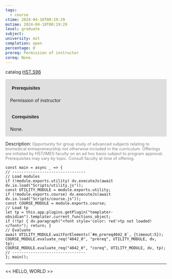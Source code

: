 ```yaml
---
tags:
  - course
ctime: 2024-04-18T00:19:29
mstime: 2024-04-18T00:19:29
level: graduate
subject: 
university: mit
completion: open
percentage: 0
prereq: Permission of instructor
coreq: None.
---
```


catalog [HST.S96](http://student.mit.edu/catalog/mHSTb.html#HST.S96)

<span style="display: block; padding: 15px; background-color: rgb(100, 100, 100, 0.2);"><font id="m_prereq4042_0" style="display: block; font-family: Arial, sans-serif; font-weight: bold; padding: 5px">Prerequisites</font><br><span id="prereq4042_0">Permission of instructor</span></span>
<span style="display: block; padding: 15px; background-color: rgb(100, 100, 100, 0.2);"><font id="m_coreq4042_0" style="display: block; font-family: Arial, sans-serif; font-weight: bold; padding: 5px">Corequisites</font><br><span id="coreq4042_0">None.</span></span>

<font style="">Description:</font>
<font style="color: grey; font-size: 0.8rem;">Opportunity for group study of advanced subjects relating to biomedical entrepreneurship not otherwise included in the curriculum. Offerings are initiated by HST/IMES faculty on an ad hoc basis subject to program approval. Prerequisites may vary by topic. Consult faculty at time of offering.</font>

```dataviewjs
const main = async _ => {
// --------------------------------
// Load modules
if (!module.exports.utility) dv.executeJs(await dv.io.load("Scripts/utility.js"));
const UTILITY_MODULE = module.exports.utility;
if (!module.exports.course) dv.executeJs(await dv.io.load("Scripts/course.js"));
const COURSE_MODULE = module.exports.course;
// Load tp
let tp = this.app.plugins.getPlugin("templater-obsidian").templater.current_functions_object;
if (!tp) { dv.paragraph("<font style='color: red'>tp not loaded!</font>"); return; }
// Evaluate
await UTILITY_MODULE.waitForElements(`#m_prereq4042_0`, {timeout:5});
COURSE_MODULE.evaluate_req("4042_0", "prereq", UTILITY_MODULE, dv, tp);
COURSE_MODULE.evaluate_req("4042_0", "coreq", UTILITY_MODULE, dv, tp);
// --------------------------------
}; main();
```

---

<< HELLO, WORLD >>
